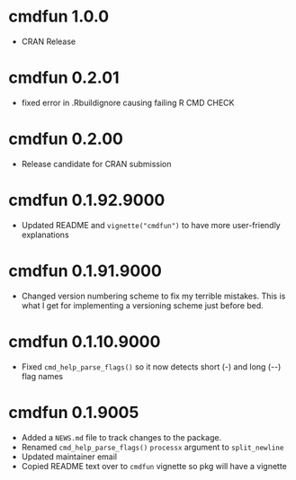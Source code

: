 # cmdfun 1.0.0
* CRAN Release

# cmdfun 0.2.01
* fixed error in .Rbuildignore causing failing R CMD CHECK

# cmdfun 0.2.00
* Release candidate for CRAN submission

# cmdfun 0.1.92.9000

* Updated README and `vignette("cmdfun")` to have more user-friendly explanations

# cmdfun 0.1.91.9000

* Changed version numbering scheme to fix my terrible mistakes. This is what I
get for implementing a versioning scheme just before bed.

# cmdfun 0.1.10.9000

* Fixed `cmd_help_parse_flags()` so it now detects short (-) and long (--) flag names

# cmdfun 0.1.9005

* Added a `NEWS.md` file to track changes to the package.
* Renamed `cmd_help_parse_flags()` `processx` argument to `split_newline`
* Updated maintainer email
* Copied README text over to `cmdfun` vignette so pkg will have a vignette

